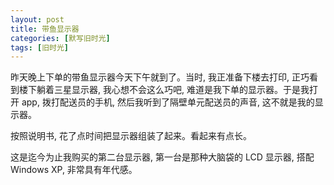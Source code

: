 ```yaml
---
layout: post
title: 带鱼显示器
categories: [默写旧时光]
tags: [旧时光]
---
```


昨天晚上下单的带鱼显示器今天下午就到了。当时, 我正准备下楼去打印, 正巧看到楼下躺着三星显示器, 我心想不会这么巧吧, 难道是我下单的显示器。于是我打开 app, 拨打配送员的手机, 然后我听到了隔壁单元配送员的声音, 这不就是我的显示器。

按照说明书, 花了点时间把显示器组装了起来。看起来有点长。

这是迄今为止我购买的第二台显示器, 第一台是那种大脑袋的 LCD 显示器, 搭配 Windows XP, 非常具有年代感。